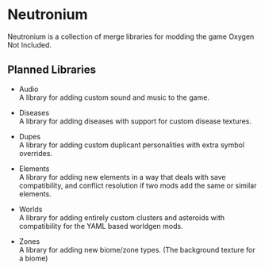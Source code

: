 # Neutronium
Neutronium is a collection of merge libraries for modding the game Oxygen Not Included.

## Planned Libraries
- Audio  
A library for adding custom sound and music to the game.

- Diseases  
A library for adding diseases with support for custom disease textures.

- Dupes  
A library for adding custom duplicant personalities with extra symbol overrides.

- Elements  
A library for adding new elements in a way that deals with save compatibility, and conflict resolution if two mods add the same or similar elements.

- Worlds  
A library for adding entirely custom clusters and asteroids with compatibility for the YAML based worldgen mods.

- Zones  
A library for adding new biome/zone types. (The background texture for a biome)
